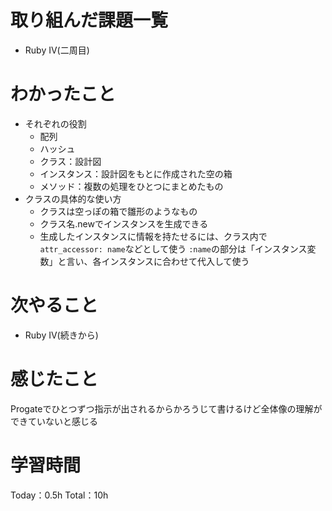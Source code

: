 # 取り組んだ課題一覧
- Ruby Ⅳ(二周目)

# わかったこと
- それぞれの役割
  - 配列
  - ハッシュ
  - クラス：設計図
  - インスタンス：設計図をもとに作成された空の箱
  - メソッド：複数の処理をひとつにまとめたもの
- クラスの具体的な使い方
  - クラスは空っぽの箱で雛形のようなもの
  - クラス名.newでインスタンスを生成できる
  - 生成したインスタンスに情報を持たせるには、クラス内で`attr_accessor: name`などとして使う
    `:name`の部分は「インスタンス変数」と言い、各インスタンスに合わせて代入して使う

# 次やること
- Ruby Ⅳ(続きから)

# 感じたこと
Progateでひとつずつ指示が出されるからかろうじて書けるけど全体像の理解ができていないと感じる

# 学習時間
Today：0.5h Total：10h
